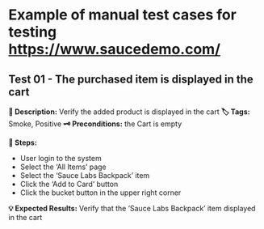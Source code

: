 # Example of manual test cases for testing https://www.saucedemo.com/


## Test 01 - The purchased item is displayed in the cart
**📃 Description:** Verify the added product is displayed in the cart
**🏷️ Tags:** Smoke, Positive
**🗝️ Preconditions:**
the Cart is empty

**👣 Steps:**
- User login to the system
- Select the ‘All Items’ page
- Select the ‘Sauce Labs Backpack’ item
- Click the ‘Add to Card’ button
- Click the bucket button in the upper right corner
  
**💡 Expected Results:**
Verify that the ‘Sauce Labs Backpack’ item displayed in the cart
